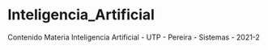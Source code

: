 # Inteligencia_Artificial
Contenido Materia Inteligencia Artificial - UTP - Pereira - Sistemas - 2021-2
